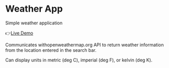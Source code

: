 # Weather App

Simple weather application 

:point_right:[Live Demo](https://superjim.github.io/Weather-App/)

Communicates withopenweathermap.org API to return weather information from the location entered in the search bar.

Can display units in metric (deg C), imperial (deg F), or kelvin (deg K).
